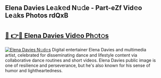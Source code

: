 ## Elena Davies Le𝚊k𝚎d N𝚞𝚍e - Part-eZf Vid𝚎o Le𝚊ks Photos rdQxB

# <h2><a href="http://fbdio6b.evod.top/?m=Elena+Davies">🔗 👉🔴 Elena Davies Vid𝚎o Ph𝚘t𝚘s</a></h2>

[![Elena Davies N𝚞d𝚎s](https://i.imgur.com/8V9OHl7.gif)](http://fbdio6b.evod.top/?m=Elena+Davies)
Digital entertainer Elena Davies and multimedia artist, celebrated for disseminating dance and lifestyle content via collaborative dance routines and short videos. Elena Davies public image is one of resilience and perseverance, but he's also known for his sense of humor and lightheartedness. 
